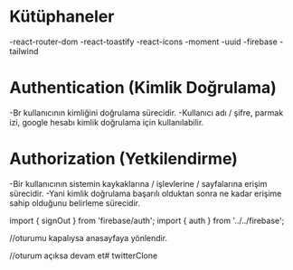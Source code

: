 # Kütüphaneler

-react-router-dom
-react-toastify
-react-icons
-moment
-uuid
-firebase
-tailwind

# Authentication (Kimlik Doğrulama)
-Br kullanıcının kimliğini doğrulama sürecidir.
-Kullanıcı adı / şifre, parmak izi, google hesabı kimlik 
doğrulama için kullanılabilir.

# Authorization (Yetkilendirme)
-Bir kullanıcının sistemin kaykaklarına / işlevlerine /
 sayfalarına erişim sürecidir.
-Yani kimlik doğrulama başarılı olduktan sonra ne 
kadar erişime sahip olduğunu belirleme sürecidir.

import { signOut } from 'firebase/auth';
import { auth } from '../../firebase';

  

  //oturumu kapalıysa anasayfaya yönlendir.

  //oturum açıksa devam et# twitterClone
